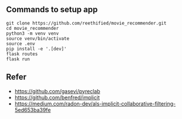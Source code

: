 ## Commands to setup app

    git clone https://github.com/reethified/movie_recommender.git
    cd movie_recommender
    python3 -m venv venv
    source venv/bin/activate
    source .env
    pip install -e '.[dev]'
    flask routes
    flask run

## Refer

- https://github.com/gasevi/pyreclab
- https://github.com/benfred/implicit
- https://medium.com/radon-dev/als-implicit-collaborative-filtering-5ed653ba39fe

